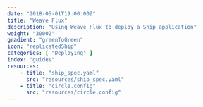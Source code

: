 ```yaml
---
date: "2018-05-01T19:00:00Z"
title: "Weave Flux"
description: "Using Weave Flux to deploy a Ship application"
weight: "30002"
gradient: "greenToGreen"
icon: "replicatedShip"
categories: [ "Deploying" ]
index: "guides"
resources:
    - title: "ship_spec.yaml"
      src: "resources/ship_spec.yaml"
    - title: "circle.config"
      src: "resources/circle.config"
---
```

